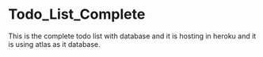 # Todo_List_Complete
This is the complete todo list with database and it is hosting in heroku and it is using atlas as it database.
